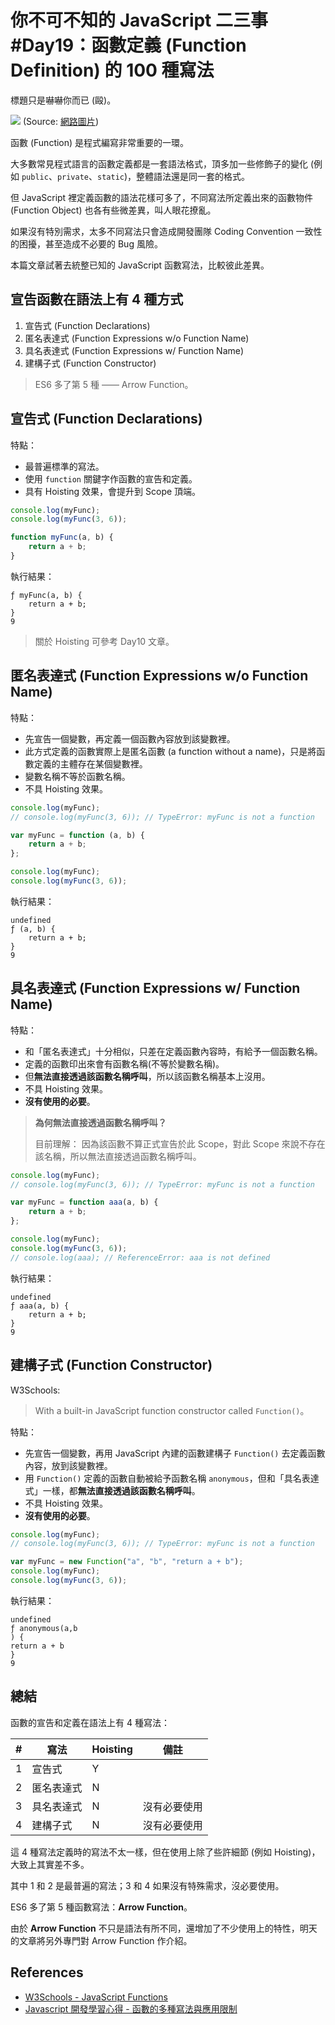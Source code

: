 # 你不可不知的 JavaScript 二三事#Day19：函數定義 (Function Definition) 的 100 種寫法

標題只是嚇嚇你而已 (毆)。

![](https://thumbs.gfycat.com/ScrawnyDisloyalHeifer-size_restricted.gif)
(Source: [網路圖片](https://thumbs.gfycat.com/ScrawnyDisloyalHeifer-size_restricted.gif))

函數 (Function) 是程式編寫非常重要的一環。

大多數常見程式語言的函數定義都是一套語法格式，頂多加一些修飾子的變化 (例如 `public`、`private`、`static`)，整體語法還是同一套的格式。

但 JavaScript 裡定義函數的語法花樣可多了，不同寫法所定義出來的函數物件 (Function Object) 也各有些微差異，叫人眼花撩亂。

如果沒有特別需求，太多不同寫法只會造成開發團隊 Coding Convention 一致性的困擾，甚至造成不必要的 Bug 風險。

本篇文章試著去統整已知的 JavaScript 函數寫法，比較彼此差異。


## 宣告函數在語法上有 4 種方式

1. 宣告式 (Function Declarations)
2. 匿名表達式 (Function Expressions w/o Function Name)
3. 具名表達式 (Function Expressions w/ Function Name)
4. 建構子式 (Function Constructor)

> ES6 多了第 5 種 —— Arrow Function。


## 宣告式 (Function Declarations)

特點：
* 最普遍標準的寫法。
* 使用 `function` 關鍵字作函數的宣告和定義。
* 具有 Hoisting 效果，會提升到 Scope 頂端。


```js
console.log(myFunc);
console.log(myFunc(3, 6));

function myFunc(a, b) {
    return a + b;
}
```

執行結果：

```
ƒ myFunc(a, b) {
    return a + b;
}
9
```

> 關於 Hoisting 可參考 Day10 文章。




## 匿名表達式 (Function Expressions w/o Function Name)

特點：
* 先宣告一個變數，再定義一個函數內容放到該變數裡。
* 此方式定義的函數實際上是匿名函數 (a function without a name)，只是將函數定義的主體存在某個變數裡。
* 變數名稱不等於函數名稱。
* 不具 Hoisting 效果。

```js
console.log(myFunc);
// console.log(myFunc(3, 6)); // TypeError: myFunc is not a function

var myFunc = function (a, b) {
    return a + b;
};

console.log(myFunc);
console.log(myFunc(3, 6));
```

執行結果：

```
undefined
ƒ (a, b) {
    return a + b;
}
9
```


## 具名表達式 (Function Expressions w/ Function Name)

特點：
* 和「匿名表達式」十分相似，只差在定義函數內容時，有給予一個函數名稱。
* 定義的函數印出來會有函數名稱(不等於變數名稱)。
* 但**無法直接透過該函數名稱呼叫**，所以該函數名稱基本上沒用。
* 不具 Hoisting 效果。
* **沒有使用的必要**。

> **為何無法直接透過函數名稱呼叫？**
>
> 目前理解：
> 因為該函數不算正式宣告於此 Scope，對此 Scope 來說不存在該名稱，所以無法直接透過函數名稱呼叫。

```js
console.log(myFunc);
// console.log(myFunc(3, 6)); // TypeError: myFunc is not a function

var myFunc = function aaa(a, b) {
    return a + b;
};

console.log(myFunc);
console.log(myFunc(3, 6));
// console.log(aaa); // ReferenceError: aaa is not defined
```

執行結果：

```
undefined
ƒ aaa(a, b) {
    return a + b;
}
9
```


## 建構子式 (Function Constructor)

W3Schools:
> With a built-in JavaScript function constructor called `Function()`。

特點：
* 先宣告一個變數，再用 JavaScript 內建的函數建構子 `Function()` 去定義函數內容，放到該變數裡。
* 用 `Function()` 定義的函數自動被給予函數名稱 `anonymous`，但和「具名表達式」一樣，都**無法直接透過該函數名稱呼叫**。
* 不具 Hoisting 效果。
* **沒有使用的必要**。

```js
console.log(myFunc);
// console.log(myFunc(3, 6)); // TypeError: myFunc is not a function

var myFunc = new Function("a", "b", "return a + b");
console.log(myFunc);
console.log(myFunc(3, 6));
```

執行結果：

```
undefined
ƒ anonymous(a,b
) {
return a + b
}
9
```




## 總結

函數的宣告和定義在語法上有 4 種寫法：

| # | 寫法          | Hoisting | 備註         |
|---| ------------- | -------- | ------------ |
| 1 | 宣告式        |    Y     |              |
| 2 | 匿名表達式    |    N     |              |
| 3 | 具名表達式    |    N     | 沒有必要使用 |
| 4 | 建構子式      |    N     | 沒有必要使用 |

這 4 種寫法定義時的寫法不太一樣，但在使用上除了些許細節 (例如 Hoisting)，大致上其實差不多。

其中 1 和 2 是最普遍的寫法；3 和 4 如果沒有特殊需求，沒必要使用。

ES6 多了第 5 種函數寫法：**Arrow Function**。

由於 **Arrow Function** 不只是語法有所不同，還增加了不少使用上的特性，明天的文章將另外專門對 Arrow Function 作介紹。


## References
* [W3Schools - JavaScript Functions](https://www.w3schools.com/js/js_functions.asp)
* [Javascript 開發學習心得 - 函數的多種寫法與應用限制](http://sweeteason.pixnet.net/blog/post/40371736)
